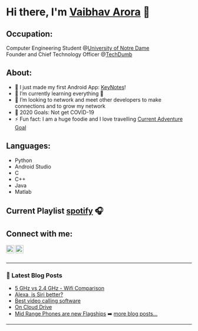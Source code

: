 # Hi there, I'm [Vaibhav Arora][website] 👋

## Occupation: 
Computer Engineering Student @[University of Notre Dame][nd] <br />
Founder and Chief Technology Officer @[TechDumb][techdumb]

## About:
- 🔭 I just made my first Android App: [KeyNotes][app]!
- 🌱 I’m currently learning everything 🤣
- 👯 I’m looking to network and meet other developers to make connections and to grow my network
- 🥅 2020 Goals: Not get COVID-19
- ⚡ Fun fact: I am a huge foodie and I love travelling [Current Adventure Goal][travel]

## Languages:
- Python
- Android Studio
- C
- C++
- Java
- Matlab

## Current Playlist [spotify] 🎧

## Connect with me:

[<img align="left" alt="Vaibhav Arora | LinkedIn" width="22px" src="https://cdn.jsdelivr.net/npm/simple-icons@v3/icons/linkedin.svg" />][linkedin]
[<img align="left" alt="Vaibhav Arora | Instagram" width="22px" src="https://cdn.jsdelivr.net/npm/simple-icons@v3/icons/instagram.svg" />][instagram]

<br />
<br />

---

### 📕 Latest Blog Posts

- [5 GHz vs 2.4 GHz - Wifi Comparison](https://www.techdumb.net/post/2-4-vs-5-ghz-whats-the-difference)
- [Alexa, is Siri better?](https://www.techdumb.net/post/alexa-is-siri-better)
- [Best video calling software](https://www.techdumb.net/post/which-is-the-best-video-calling-software)
- [On Cloud Drive](https://www.techdumb.net/post/on-cloud-drive)
- [Mid Range Phones are new Flagships](https://www.techdumb.net/post/mid-range-phones-are-the-new-flagships)
➡️ [more blog posts...](https://www.techdumb.net/)

---
[techdumb]: https://www.techdumb.net/
[nd]: https://www.nd.edu/
[website]: https://linktr.ee/varora
[app]: https://play.google.com/store/apps/details?id=harmoniousmadness.harmoniousmadness.simplenotepad&hl=en_US&gl=US
[travel]: https://www.wisegeek.com/what-is-skydiving.htm
[instagram]: https://instagram.com/vaibhav_arora24
[linkedin]: https://linkedin.com/in/varora24
[spotify]: https://open.spotify.com/playlist/37i9dQZF1DWTLSN7iG21yC?si=oQnFRsC6SNSNOgn-or9iQw
